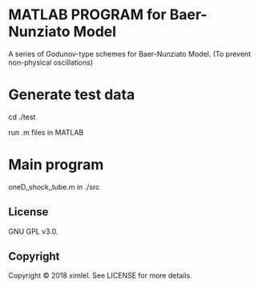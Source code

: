 # MATLAB PROGRAM for Baer-Nunziato Model
A series of Godunov-type schemes for Baer-Nunziato Model.
(To prevent non-physical oscillations)

# Generate test data
cd ./test

run .m files in MATLAB

# Main program
oneD_shock_tube.m in ./src

## License
GNU GPL v3.0.

## Copyright
Copyright © 2018 ximlel.
See LICENSE for more details.
